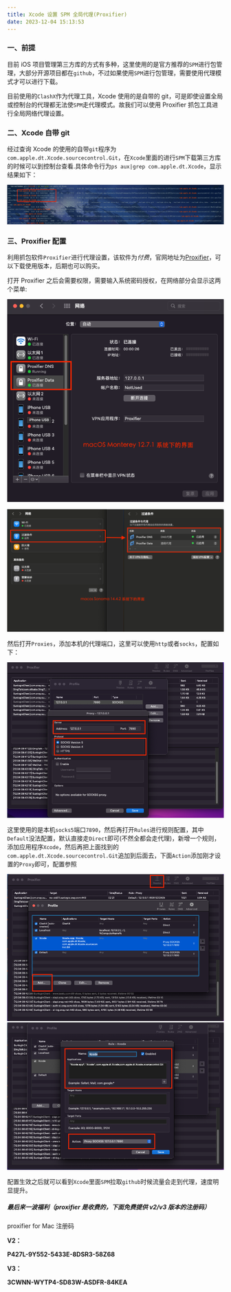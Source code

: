 ```yaml
---
title: Xcode 设置 SPM 全局代理(Proxifier)
date: 2023-12-04 15:13:53
---
```


### **一、前提**

目前 iOS 项目管理第三方库的方式有多种，这里使用的是官方推荐的`SPM`进行包管理，大部分开源项目都在`github`，不过如果使用`SPM`进行包管理，需要使用代理模式才可以进行下载。

目前使用的`ClashX`作为代理工具，Xcode 使用的是自带的 git，可是即使设置全局或控制台的代理都无法使`SPM`走代理模式。故我们可以使用 Proxifier 抓包工具进行全局网络代理设置。

### **二、Xcode 自带 git**

经过查询 Xcode 的使用的自带`git`程序为`com.apple.dt.Xcode.sourcecontrol.Git`，在`Xcode`里面的进行`SPM`下载第三方库的时候可以到控制台查看.具体命令行为`ps aux|grep com.apple.dt.Xcode`，显示结果如下：

![](</images/Proxifier/7aafecc0-902a-11ee-a20b-a714d8de737e.jpeg?v=1&type=image>)

### 三、Proxifier 配置

利用抓包软件`Proxifier`进行代理设置，该软件为*付费*，官网地址为[Proxifier](https://www.proxifier.com/)，可以下载使用版本，后期也可以购买。

打开 Proxifier 之后会需要权限，需要输入系统密码授权，在网络部分会显示这两个菜单:

![](</images/Proxifier/00b1b0f0-902c-11ee-a20b-a714d8de737e.jpeg?v=1&type=image>)

![](</images/Proxifier/9b6c2260-902c-11ee-a20b-a714d8de737e.jpeg?v=1&type=image>)

然后打开`Proxies`，添加本机的代理端口，这里可以使用`http`或者`socks`，配置如下：

![](</images/Proxifier/79da83b0-9240-11ee-a20b-a714d8de737e.jpeg?v=1&type=image>)

这里使用的是本机`socks5`端口`7890`，然后再打开`Rules`进行规则配置，其中`Default`没法配置，默认直接走`Direct`即可(不然全都会走代理)，新增一个规则，添加应用程序`Xcode`，然后再把上面找到的`com.apple.dt.Xcode.sourcecontrol.Git`追加到后面去，下面`Action`添加刚才设置的`Proxy`即可，配置参照

![](</images/Proxifier/b5cf7ba0-9240-11ee-a20b-a714d8de737e.jpeg?v=1&type=image>)![](</images/Proxifier/bf39e9f0-9240-11ee-a20b-a714d8de737e.jpeg?v=1&type=image>)

配置生效之后就可以看到`Xcode`里面`SPM`拉取`github`时候流量会走到代理，速度明显提升。

##### 最后来一波福利（proxifier 是收费的，下面免费提供 v2/v3 版本的注册码）

proxifier for Mac 注册码

**V2：**

**P427L-9Y552-5433E-8DSR3-58Z68**

**V3：**

**3CWNN-WYTP4-SD83W-ASDFR-84KEA**
